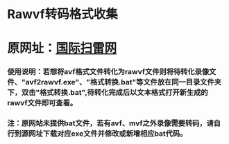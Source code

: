# Rawvf转码格式收集
# 原网址：[国际扫雷网](http://minesweepergame.com/forum/viewtopic.php?f=26&t=86&hilit=human+readable&sid=282867c2338b438e3414bf31ba8e92f2)
### 使用说明：若想将avf格式文件转化为rawvf文件则将待转化录像文件、"avf2rawvf.exe"、"格式转换.bat"等文件放在同一目录文件夹下，双击"格式转换.bat",待转化完成后以文本格式打开新生成的rawvf文件即可查看。
### 注：原网站未提供bat文件，若有avf、mvf之外录像需要转码，请自行到源网址下载对应exe文件并修改或新增相应bat代码。
